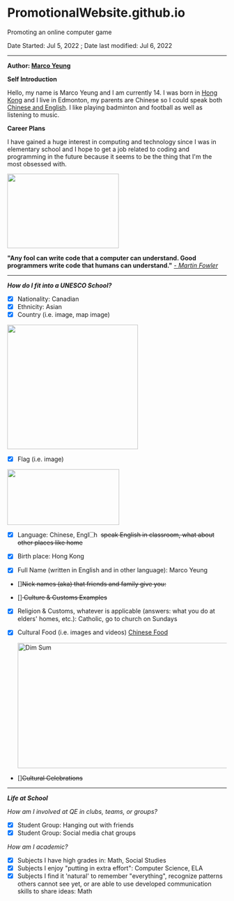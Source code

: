 # PromotionalWebsite.github.io
Promoting an online computer game

Date Started: Jul 5, 2022 ; Date last modified: Jul 6, 2022

---
<b>Author: <a href="https://lh3.googleusercontent.com/a/AItbvmkP5nXrJXZXkDx-DkCAiXFCj3cTFFj4e6X7FFUK=s96-c-br100-rg-mo">Marco Yeung</a></b>

<b>Self Introduction</b>

Hello, my name is Marco Yeung and I am currently 14. I was born in <a href="https://upload.wikimedia.org/wikipedia/commons/thumb/5/5b/Flag_of_Hong_Kong.svg/1200px-Flag_of_Hong_Kong.svg.png">Hong Kong</a> and I live in Edmonton, my parents are Chinese so I could speak both <a href="https://fiverr-res.cloudinary.com/images/q_auto,f_auto/gigs/164382750/original/590864ae96f6bbbfd967dbb8c41d86bfb1cd8117/accurately-translate-english-cantonese-and-chinese-mandarin.jpg">Chinese and English</a>. I like playing badminton and football as well as listening to music. 

<b>Career Plans</b>

I have gained a huge interest in computing and technology since I was in elementary school and I hope to get a job related to coding and programming in the future because it seems to be the thing that I'm the most obsessed with.

<img src="https://www.computersciencedegreehub.com/wp-content/uploads/2016/02/what-is-coding-1024x683.jpg" width="256" height="171">
<p><strong>"Any fool can write code that a computer can understand. Good programmers write code that humans can understand."</strong>
  <em><a href="https://dzone.com/articles/best-programming-jokes-amp-quotes" target="_blank">- Martin Fowler</a>
  </em>
</p>

---

<b>*How do I fit into a UNESCO School?*</b>

- [x] Nationality: Canadian
- [x] Ethnicity: Asian
- [x] Country (i.e. image, map image)
 <img src="https://cdn.britannica.com/10/183610-050-07053EDD/World-Data-Locator-Map-Canada.jpg" width="300" height="286">
<a href="https://cdn.britannica.com/10/183610-050-07053EDD/World-Data-Locator-Map-Canada.jpg"
   target="_blank"></a>

- [x] Flag (i.e. image)
 <img src="https://upload.wikimedia.org/wikipedia/commons/thumb/c/cf/Flag_of_Canada.svg/800px-Flag_of_Canada.svg.png?20190318175205" width="257" height="128">

- [x] Language: Chinese, English
<input type="checkbox"> <del>speak English in classroom, what about other places like home </del>

- [x] Birth place: Hong Kong
- [x] Full Name (written in English and in other language): Marco Yeung
- []<del>Nick names (aka) that friends and family give you:</del>

- []<del> Culture & Customs Examples</del>

- [x] Religion & Customs, whatever is applicable (answers: what you do at elders' homes, etc.): Catholic, go to church on Sundays
- [x] Cultural Food (i.e. images and videos)
<a href="https://youtu.be/bTtv9ADzdxE"
   target="_blank">Chinese Food
   
   <img src="http://img.youtube.com/vi/bTtv9ADzdxE/0.jpg"
     alt="Dim Sum"
     width="512"
     height="288"/>
</a>

- []<del>Cultural Celebrations</del>

---

<b>*Life at School*</b>

_How am I involved at QE in clubs, teams, or groups?_
- [x] Student Group: Hanging out with friends
- [x] Student Group: Social media chat groups

_How am I academic?_
- [x] Subjects I have high grades in: Math, Social Studies
- [x] Subjects I enjoy "putting in extra effort": Computer Science, ELA
- [x] Subjects I find it 'natural' to remember "everything", recognize patterns others cannot see yet, or are able to use developed communication skills to share ideas: Math

<blockquote cite="https://dzone.com/articles/best-programming-jokes-amp-quotes">
<!--  Date Accessed: 20220705 -->